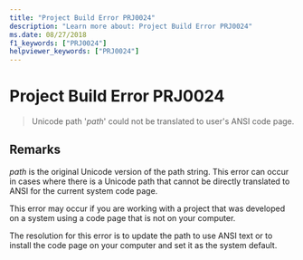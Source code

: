 ```yaml
---
title: "Project Build Error PRJ0024"
description: "Learn more about: Project Build Error PRJ0024"
ms.date: 08/27/2018
f1_keywords: ["PRJ0024"]
helpviewer_keywords: ["PRJ0024"]
---
```

# Project Build Error PRJ0024

> Unicode path '*path*' could not be translated to user's ANSI code page.

## Remarks

*path* is the original Unicode version of the path string. This error can occur in cases where there is a Unicode path that cannot be directly translated to ANSI for the current system code page.

This error may occur if you are working with a project that was developed on a system using a code page that is not on your computer.

The resolution for this error is to update the path to use ANSI text or to install the code page on your computer and set it as the system default.
